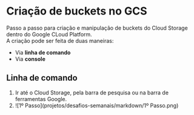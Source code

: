 # Criação de buckets no GCS
Passo a passo para criação e manipulação de buckets do Cloud Storage dentro do Google CLoud Platform. <br>
A criação pode ser feita de duas maneiras:
- Via **linha de comando**
- Via **console** <br>

## Linha de comando 
1. Ir até o Cloud Storage, pela barra de pesquisa ou na barra de ferramentas Google.
2. ![1º Passo](projetos/desafios-semanais/markdown/1º Passo.png)

